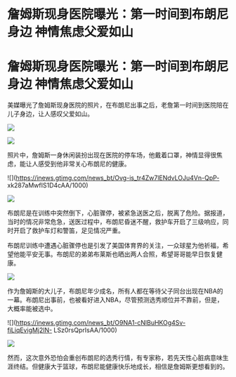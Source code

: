 # 詹姆斯现身医院曝光：第一时间到布朗尼身边 神情焦虑父爱如山

# 詹姆斯现身医院曝光：第一时间到布朗尼身边 神情焦虑父爱如山

美媒曝光了詹姆斯现身医院的照片，在布朗尼出事之后，老詹第一时间到医院陪在儿子身边，让人感叹父爱如山。

![](https://inews.gtimg.com/news_bt/O6a8psYTWd9egCtfMkBtLCH2ipqZfpcKoC6BBhBBDK4JUAA/1000)

![](https://inews.gtimg.com/news_bt/OVneDaGujjkMZVK8Hs_BroUMWMLiVIbf0DEZHBwIh27WMAA/1000)

照片中，詹姆斯一身休闲装扮出现在医院的停车场，他戴着口罩，神情显得很焦虑，能让人感受到他非常关心布朗尼的健康。

![](https://inews.gtimg.com/news_bt/Ovg-is_tr4Zw7lENdvLOJu4Vn-QpP-
xk287aMwfIS1D4cAA/1000)

![](https://inews.gtimg.com/news_bt/O1ca3EQxU8V7JmTjGDaV7TKbYirJM52cyMl7bjkVC_37gAA/1000)

布朗尼是在训练中突然倒下，心脏骤停，被紧急送医之后，脱离了危险。据报道，当时的情况非常危急，送医过程中，布朗尼昏迷不醒，救护车开启了三级响应，同时开启了救护车灯和警笛，足见情况严重。

布朗尼训练中遭遇心脏骤停也是引发了美国体育界的关注，一众球星为他祈福，希望他能平安无事。布朗尼的弟弟布莱斯也晒出两人合照，希望哥哥能早日恢复健康。

![](https://inews.gtimg.com/news_bt/OQZusLw9arL1JkwXg21fU4phsWSu3_jCJNIO8-sTviv5cAA/1000)

作为詹姆斯的大儿子，布朗尼年少成名，所有人都在等待父子同台出现在NBA的一幕。布朗尼出事前，也被看好进入NBA，尽管预测选秀顺位并不靠前，但是，大概率能被选中。

![](https://inews.gtimg.com/news_bt/O9NA1-cNlBuHKOg4Sv-fiLiqEvigMj2lN-
LSz0rsQprIsAA/1000)

![](https://inews.gtimg.com/news_bt/O_GIQgtytsEOtYOJUVPcDfklQ3YDdxB_nHwFQquG4-A6sAA/1000)

然而，这次意外恐怕会重创布朗尼的选秀行情，有专家称，若先天性心脏病意味生涯终结。但健康大于篮球，布朗尼能健康快乐地成长，相信是詹姆斯更想看到的。

